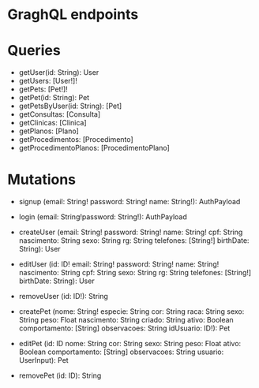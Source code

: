 # GraghQL endpoints

# Queries

- getUser(id: String): User
- getUsers: [User!]!
- getPets: [Pet!]!
- getPet(id: String): Pet
- getPetsByUser(id: String): [Pet]
- getConsultas: [Consulta]
- getClinicas: [Clinica]
- getPlanos: [Plano]
- getProcedimentos: [Procedimento]
- getProcedimentoPlanos: [ProcedimentoPlano]

# Mutations

- signup
(email: String!
password: String!
name: String!): AuthPayload

- login
(email: String!password: String!): AuthPayload

- createUser
(email: String!
password: String!
name: String!
cpf: String
nascimento: String
sexo: String
rg: String
telefones: [String!]
birthDate: String): User

- editUser
(id: ID!
email: String!
password: String!
name: String!
nascimento: String
cpf: String
sexo: String
rg: String
telefones: [String!]
birthDate: String): User

- removeUser
(id: ID!): String

- createPet
(nome: String!
especie: String
cor: String
raca: String
sexo: String
peso: Float
nascimento: String
criado: String
ativo: Boolean
comportamento: [String]
observacoes: String
idUsuario: ID!): Pet

- editPet
(id: ID
nome: String
cor: String
sexo: String
peso: Float
ativo: Boolean
comportamento: [String]
observacoes: String
usuario: UserInput): Pet

- removePet
(id: ID): String